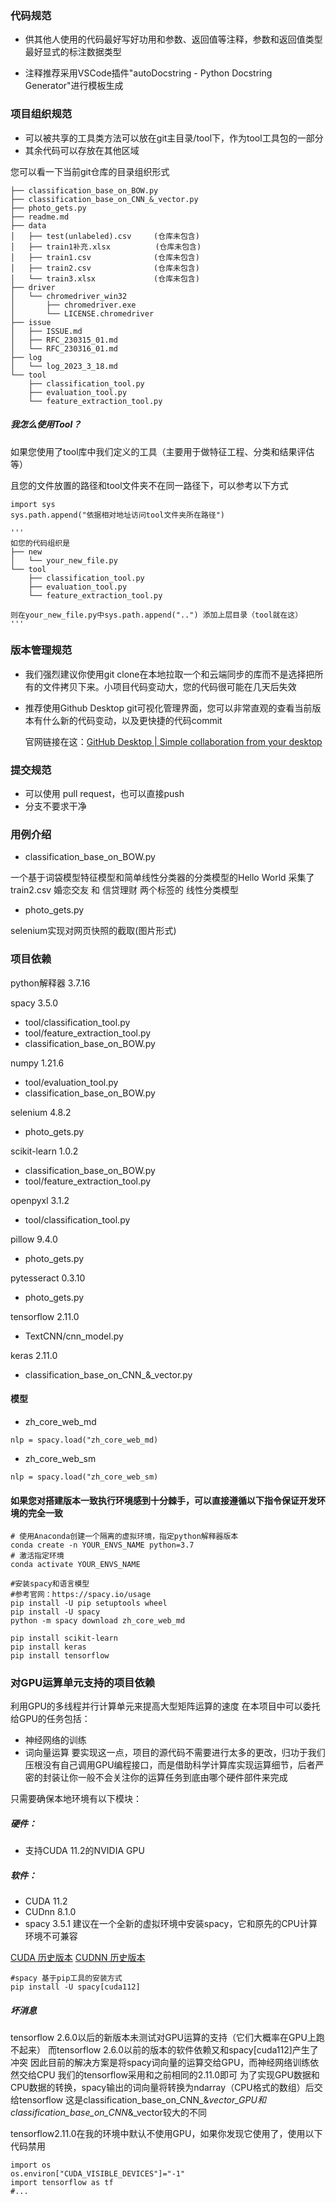 ### 代码规范

+ 供其他人使用的代码最好写好功用和参数、返回值等注释，参数和返回值类型最好显式的标注数据类型

+ 注释推荐采用VSCode插件"autoDocstring - Python Docstring Generator"进行模板生成

  

### 项目组织规范

+ 可以被共享的工具类方法可以放在git主目录/tool下，作为tool工具包的一部分
+ 其余代码可以存放在其他区域

您可以看一下当前git仓库的目录组织形式
```
├── classification_base_on_BOW.py
├── classification_base_on_CNN_&_vector.py
├── photo_gets.py
├── readme.md
├── data
│   ├── test(unlabeled).csv	 	(仓库未包含)
│   ├── train1补充.xlsx		   (仓库未包含)
│   ├── train1.csv				(仓库未包含)
│   ├── train2.csv				(仓库未包含)
│   └── train3.xlsx				(仓库未包含)
├── driver
│   └── chromedriver_win32
│       ├── chromedriver.exe
│       └── LICENSE.chromedriver
├── issue
│   ├── ISSUE.md
│   ├── RFC_230315_01.md
│   └── RFC_230316_01.md
├── log
│   └── log_2023_3_18.md
└── tool
    ├── classification_tool.py
    ├── evaluation_tool.py
    └── feature_extraction_tool.py
```

##### 我怎么使用Tool？

如果您使用了tool库中我们定义的工具（主要用于做特征工程、分类和结果评估等）

且您的文件放置的路径和tool文件夹不在同一路径下，可以参考以下方式

```
import sys
sys.path.append("依据相对地址访问tool文件夹所在路径")

'''
如您的代码组织是
├── new
│   └── your_new_file.py
└── tool
    ├── classification_tool.py
    ├── evaluation_tool.py
    └── feature_extraction_tool.py

则在your_new_file.py中sys.path.append("..") 添加上层目录（tool就在这）
'''
```



### 版本管理规范

+ 我们强烈建议你使用git clone在本地拉取一个和云端同步的库而不是选择把所有的文件拷贝下来。小项目代码变动大，您的代码很可能在几天后失效

+ 推荐使用Github Desktop git可视化管理界面，您可以非常直观的查看当前版本有什么新的代码变动，以及更快捷的代码commit  

  官网链接在这：[GitHub Desktop | Simple collaboration from your desktop](https://desktop.github.com/)

### 提交规范

+ 可以使用 pull request，也可以直接push
+ 分支不要求干净



### 用例介绍

+ classification_base_on_BOW.py

一个基于词袋模型特征模型和简单线性分类器的分类模型的Hello World
采集了train2.csv 婚恋交友 和 信贷理财 两个标签的 线性分类模型

+ photo_gets.py

selenium实现对网页快照的截取(图片形式)

### 项目依赖

python解释器 3.7.16


spacy 3.5.0
+ tool/classification_tool.py
+ tool/feature_extraction_tool.py
+ classification_base_on_BOW.py

numpy 1.21.6
+ tool/evaluation_tool.py
+ classification_base_on_BOW.py
  

selenium 4.8.2
+ photo_gets.py
  

scikit-learn 1.0.2

+ classification_base_on_BOW.py
+ tool/feature_extraction_tool.py

openpyxl 3.1.2
+ tool/classification_tool.py

pillow 9.4.0
+ photo_gets.py

pytesseract 0.3.10
+ photo_gets.py

tensorflow 2.11.0
+ TextCNN/cnn_model.py

keras 2.11.0

+ classification_base_on_CNN_&_vector.py

#### 模型
+ zh_core_web_md
```
nlp = spacy.load("zh_core_web_md)
```
+ zh_core_web_sm
```
nlp = spacy.load("zh_core_web_sm)
```

#### 如果您对搭建版本一致执行环境感到十分棘手，可以直接遵循以下指令保证开发环境的完全一致
```
# 使用Anaconda创建一个隔离的虚拟环境，指定python解释器版本
conda create -n YOUR_ENVS_NAME python=3.7
# 激活指定环境
conda activate YOUR_ENVS_NAME

#安装spacy和语言模型
#参考官网：https://spacy.io/usage
pip install -U pip setuptools wheel
pip install -U spacy
python -m spacy download zh_core_web_md

pip install scikit-learn
pip install keras
pip install tensorflow
```


### 对GPU运算单元支持的项目依赖

利用GPU的多线程并行计算单元来提高大型矩阵运算的速度
在本项目中可以委托给GPU的任务包括：
+ 神经网络的训练
+ 词向量运算
要实现这一点，项目的源代码不需要进行太多的更改，归功于我们压根没有自己调用GPU编程接口，而是借助科学计算库实现运算细节，后者严密的封装让你一般不会关注你的运算任务到底由哪个硬件部件来完成

只需要确保本地环境有以下模块：
##### 硬件：
+ 支持CUDA 11.2的NVIDIA GPU
##### 软件：
+ CUDA 11.2
+ CUDnn 8.1.0
+ spacy 3.5.1
建议在一个全新的虚拟环境中安装spacy，它和原先的CPU计算环境不可兼容

[CUDA 历史版本](https://developer.nvidia.com/cuda-toolkit-archive)
[CUDNN 历史版本](https://developer.nvidia.com/rdp/cudnn-archive)

```
#spacy 基于pip工具的安装方式
pip install -U spacy[cuda112]
```

##### 坏消息
tensorflow 2.6.0以后的新版本未测试对GPU运算的支持（它们大概率在GPU上跑不起来）
而tensorflow 2.6.0以前的版本的软件依赖又和spacy[cuda112]产生了冲突
因此目前的解决方案是将spacy词向量的运算交给GPU，而神经网络训练依然交给CPU
我们的tensorflow采用和之前相同的2.11.0即可
为了实现GPU数据和CPU数据的转换，spacy输出的词向量将转换为ndarray（CPU格式的数组）后交给tensorflow
这是classification_base_on_CNN_&_vector_GPU和classification_base_on_CNN_&_vector较大的不同

tensorflow2.11.0在我的环境中默认不使用GPU，如果你发现它使用了，使用以下代码禁用

```
import os
os.environ["CUDA_VISIBLE_DEVICES"]="-1" 
import tensorflow as tf
#...
```

